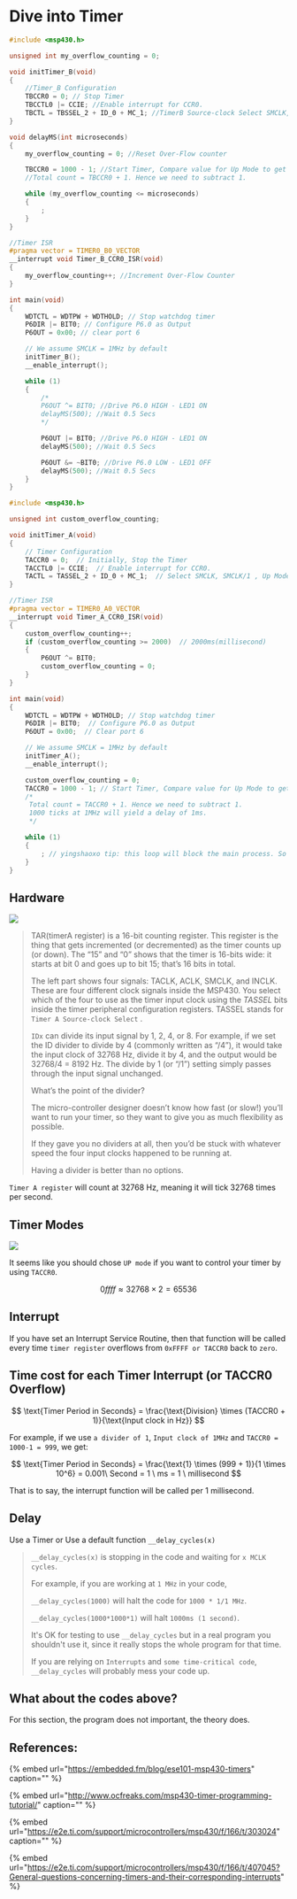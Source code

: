 # Dive into Timer

```c
#include <msp430.h>

unsigned int my_overflow_counting = 0;

void initTimer_B(void)
{
    //Timer_B Configuration
    TBCCR0 = 0; // Stop Timer
    TBCCTL0 |= CCIE; //Enable interrupt for CCR0.
    TBCTL = TBSSEL_2 + ID_0 + MC_1; //TimerB Source-clock Select SMCLK, SMCLK/1, UP Mode
}

void delayMS(int microseconds)
{
    my_overflow_counting = 0; //Reset Over-Flow counter

    TBCCR0 = 1000 - 1; //Start Timer, Compare value for Up Mode to get 1ms delay per loop
    //Total count = TBCCR0 + 1. Hence we need to subtract 1.

    while (my_overflow_counting <= microseconds)
    {
        ;
    }
}

//Timer ISR
#pragma vector = TIMER0_B0_VECTOR
__interrupt void Timer_B_CCR0_ISR(void)
{
    my_overflow_counting++; //Increment Over-Flow Counter
}

int main(void)
{
    WDTCTL = WDTPW + WDTHOLD; // Stop watchdog timer
    P6DIR |= BIT0; // Configure P6.0 as Output
    P6OUT = 0x00; // clear port 6

    // We assume SMCLK = 1MHz by default
    initTimer_B();
    __enable_interrupt();

    while (1)
    {
        /*
        P6OUT ^= BIT0; //Drive P6.0 HIGH - LED1 ON
        delayMS(500); //Wait 0.5 Secs
        */

        P6OUT |= BIT0; //Drive P6.0 HIGH - LED1 ON
        delayMS(500); //Wait 0.5 Secs

        P6OUT &= ~BIT0; //Drive P6.0 LOW - LED1 OFF
        delayMS(500); //Wait 0.5 Secs
    }
}
```

```c
#include <msp430.h>

unsigned int custom_overflow_counting;

void initTimer_A(void)
{
    // Timer Configuration
    TACCR0 = 0;  // Initially, Stop the Timer
    TACCTL0 |= CCIE;  // Enable interrupt for CCR0.
    TACTL = TASSEL_2 + ID_0 + MC_1;  // Select SMCLK, SMCLK/1 , Up Mode
}

//Timer ISR
#pragma vector = TIMER0_A0_VECTOR
__interrupt void Timer_A_CCR0_ISR(void)
{
    custom_overflow_counting++;
    if (custom_overflow_counting >= 2000)  // 2000ms(millisecond)
    {
        P6OUT ^= BIT0;
        custom_overflow_counting = 0;
    }
}

int main(void)
{
    WDTCTL = WDTPW + WDTHOLD; // Stop watchdog timer
    P6DIR |= BIT0;  // Configure P6.0 as Output
    P6OUT = 0x00;  // Clear port 6

    // We assume SMCLK = 1MHz by default
    initTimer_A();
    __enable_interrupt();

    custom_overflow_counting = 0;
    TACCR0 = 1000 - 1; // Start Timer, Compare value for Up Mode to get 1ms delay per loop
    /*
     Total count = TACCR0 + 1. Hence we need to subtract 1.
     1000 ticks at 1MHz will yield a delay of 1ms.
     */

    while (1)
    {
        ; // yingshaoxo tip: this loop will block the main process. So the interrupt function could work better.
    }
}
```

## Hardware

![](../../.gitbook/assets/msp430f169_timera_block_diagram.png)

> TAR\(timerA register\) is a 16-bit counting register. This register is the thing that gets incremented \(or decremented\) as the timer counts up \(or down\). The “15” and “0” shows that the timer is 16-bits wide: it starts at bit 0 and goes up to bit 15; that’s 16 bits in total.
>
> The left part shows four signals: TACLK, ACLK, SMCLK, and INCLK. These are four different clock signals inside the MSP430. You select which of the four to use as the timer input clock using the _TASSEL_ bits inside the timer peripheral configuration registers. TASSEL stands for `Timer A Source-clock Select` .
>
> `IDx` can divide its input signal by 1, 2, 4, or 8. For example, if we set the ID divider to divide by 4 \(commonly written as “/4”\), it would take the input clock of 32768 Hz, divide it by 4, and the output would be 32768/4 = 8192 Hz. The divide by 1 \(or “/1”\) setting simply passes through the input signal unchanged.
>
> What’s the point of the divider?
>
> The micro-controller designer doesn’t know how fast \(or slow!\) you’ll want to run your timer, so they want to give you as much flexibility as possible.
>
> If they gave you no dividers at all, then you’d be stuck with whatever speed the four input clocks happened to be running at.
>
> Having a divider is better than no options.

`Timer A register` will count at 32768 Hz, meaning it will tick 32768 times per second.

## Timer Modes

![](../../.gitbook/assets/msp430f169_timer_modes.png)

It seems like you should chose `UP mode` if you want to control your timer by using `TACCR0`.

$$
0ffff \approx 32768 \times 2 = 65536
$$

## Interrupt

If you have set an Interrupt Service Routine, then that function will be called every time `timer register` overflows from `0xFFFF or TACCR0` back to `zero`.

## Time cost for each Timer Interrupt \(or TACCR0 Overflow\)

$$
\text{Timer Period in Seconds} = \frac{\text{Division} \times (TACCR0 + 1)}{\text{Input clock in Hz}}
$$

For example, if we use `a divider of 1`, `Input clock of 1MHz` and `TACCR0 = 1000-1 = 999`, we get:

$$
\text{Timer Period in Seconds} = \frac{\text{1} \times (999 + 1)}{1 \times 10^6} = 0.001\ Second = 1 \ ms = 1 \ millisecond
$$

That is to say, the interrupt function will be called per 1 millisecond.

## Delay

Use a Timer or Use a default function `__delay_cycles(x)`

> `__delay_cycles(x)` is stopping in the code and waiting for `x MCLK cycles`.
>
> For example, if you are working at `1 MHz` in your code,
>
> `__delay_cycles(1000)` will halt the code for `1000 * 1/1 MHz`.
>
> `__delay_cycles(1000*1000*1)` will halt `1000ms (1 second)`.
>
> It's OK for testing to use `__delay_cycles` but in a real program you shouldn't use it, since it really stops the whole program for that time.
>
> If you are relying on `Interrupts` and `some time-critical code`, `__delay_cycles` will probably mess your code up.

## What about the codes above?

For this section, the program does not important, the theory does.

## References:

{% embed url="https://embedded.fm/blog/ese101-msp430-timers" caption="" %}

{% embed url="http://www.ocfreaks.com/msp430-timer-programming-tutorial/" caption="" %}

{% embed url="https://e2e.ti.com/support/microcontrollers/msp430/f/166/t/303024" caption="" %}

{% embed url="https://e2e.ti.com/support/microcontrollers/msp430/f/166/t/407045?General-questions-concerning-timers-and-their-corresponding-interrupts" %}



